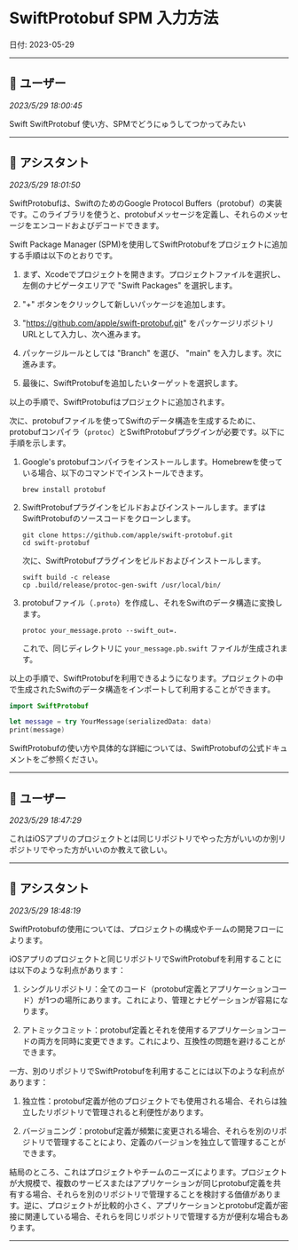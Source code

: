 # SwiftProtobuf SPM 入力方法

日付: 2023-05-29

---

## 👤 ユーザー
*2023/5/29 18:00:45*

Swift SwiftProtobuf 使い方、SPMでどうにゅうしてつかってみたい

---

## 🤖 アシスタント
*2023/5/29 18:01:50*

SwiftProtobufは、SwiftのためのGoogle Protocol Buffers（protobuf）の実装です。このライブラリを使うと、protobufメッセージを定義し、それらのメッセージをエンコードおよびデコードできます。

Swift Package Manager (SPM)を使用してSwiftProtobufをプロジェクトに追加する手順は以下のとおりです。

1. まず、Xcodeでプロジェクトを開きます。プロジェクトファイルを選択し、左側のナビゲータエリアで "Swift Packages" を選択します。

2. "+" ボタンをクリックして新しいパッケージを追加します。

3. "https://github.com/apple/swift-protobuf.git" をパッケージリポジトリURLとして入力し、次へ進みます。

4. パッケージルールとしては "Branch" を選び、 "main" を入力します。次に進みます。

5. 最後に、SwiftProtobufを追加したいターゲットを選択します。

以上の手順で、SwiftProtobufはプロジェクトに追加されます。

次に、protobufファイルを使ってSwiftのデータ構造を生成するために、protobufコンパイラ（`protoc`）とSwiftProtobufプラグインが必要です。以下に手順を示します。

1. Google's protobufコンパイラをインストールします。Homebrewを使っている場合、以下のコマンドでインストールできます。

    ```
    brew install protobuf
    ```

2. SwiftProtobufプラグインをビルドおよびインストールします。まずはSwiftProtobufのソースコードをクローンします。

    ```
    git clone https://github.com/apple/swift-protobuf.git
    cd swift-protobuf
    ```

   次に、SwiftProtobufプラグインをビルドおよびインストールします。

    ```
    swift build -c release
    cp .build/release/protoc-gen-swift /usr/local/bin/
    ```

3. protobufファイル（`.proto`）を作成し、それをSwiftのデータ構造に変換します。

    ```
    protoc your_message.proto --swift_out=. 
    ```

   これで、同じディレクトリに `your_message.pb.swift` ファイルが生成されます。

以上の手順で、SwiftProtobufを利用できるようになります。プロジェクトの中で生成されたSwiftのデータ構造をインポートして利用することができます。

```swift
import SwiftProtobuf

let message = try YourMessage(serializedData: data)
print(message)
```

SwiftProtobufの使い方や具体的な詳細については、SwiftProtobufの公式ドキュメントをご参照ください。

---

## 👤 ユーザー
*2023/5/29 18:47:29*

これはiOSアプリのプロジェクトとは同じリポジトリでやった方がいいのか別リポジトリでやった方がいいのか教えて欲しい。

---

## 🤖 アシスタント
*2023/5/29 18:48:19*

SwiftProtobufの使用については、プロジェクトの構成やチームの開発フローによります。

iOSアプリのプロジェクトと同じリポジトリでSwiftProtobufを利用することには以下のような利点があります：

1. シングルリポジトリ：全てのコード（protobuf定義とアプリケーションコード）が1つの場所にあります。これにより、管理とナビゲーションが容易になります。

2. アトミックコミット：protobuf定義とそれを使用するアプリケーションコードの両方を同時に変更できます。これにより、互換性の問題を避けることができます。

一方、別のリポジトリでSwiftProtobufを利用することには以下のような利点があります：

1. 独立性：protobuf定義が他のプロジェクトでも使用される場合、それらは独立したリポジトリで管理されると利便性があります。

2. バージョニング：protobuf定義が頻繁に変更される場合、それらを別のリポジトリで管理することにより、定義のバージョンを独立して管理することができます。

結局のところ、これはプロジェクトやチームのニーズによります。プロジェクトが大規模で、複数のサービスまたはアプリケーションが同じprotobuf定義を共有する場合、それらを別のリポジトリで管理することを検討する価値があります。逆に、プロジェクトが比較的小さく、アプリケーションとprotobuf定義が密接に関連している場合、それらを同じリポジトリで管理する方が便利な場合もあります。

---
